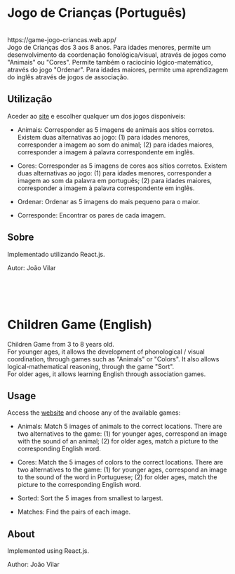 # Jogo de Crianças (Português)
 <br/>
 https://game-jogo-criancas.web.app/
 <br/>
 Jogo de Crianças dos 3 aos 8 anos.  
 Para idades menores, permite um desenvolvimento da coordenação fonológica/visual, através de jogos como "Animais" ou "Cores". Permite também o raciocínio lógico-matemático, através do jogo "Ordenar".  
 Para idades maiores, permite uma aprendizagem do inglês através de jogos de associação.
 
 ## Utilização
 Aceder ao [site](https://game-jogo-criancas.web.app/) e escolher qualquer um dos jogos disponíveis:
 
 * Animais: Corresponder as 5 imagens de animais aos sítios corretos. Existem duas alternativas ao jogo: (1) para idades menores, corresponder a imagem ao som do animal; (2) para idades maiores, corresponder a imagem à palavra correspondente em inglês.
 
 * Cores: Corresponder as 5 imagens de cores aos sítios corretos. Existem duas alternativas ao jogo: (1) para idades menores, corresponder a imagem ao som da palavra em português; (2) para idades maiores, corresponder a imagem à palavra correspondente em inglês.
 
 * Ordenar: Ordenar as 5 imagens do mais pequeno para o maior.
 
 * Corresponde: Encontrar os pares de cada imagem.
 
 ## Sobre
 Implementado utilizando React.js.
 
 Autor: João Vilar
 
 <br/> 
 <br/>  
 <br/>
      
# Children Game (English)
Children Game from 3 to 8 years old.  
For younger ages, it allows the development of phonological / visual coordination, through games such as "Animals" or "Colors". It also allows logical-mathematical reasoning, through the game "Sort".  
For older ages, it allows learning English through association games.
 
## Usage
Access the [website](https://game-jogo-criancas.web.app/) and choose any of the available games:
 
* Animals: Match 5 images of animals to the correct locations. There are two alternatives to the game: (1) for younger ages, correspond an image with the sound of an animal; (2) for older ages, match a picture to the corresponding English word.
 
* Cores: Match the 5 images of colors to the correct locations. There are two alternatives to the game: (1) for younger ages, correspond an image to the sound of the word in Portuguese; (2) for older ages, match the picture to the corresponding English word.
 
* Sorted: Sort the 5 images from smallest to largest.
 
* Matches: Find the pairs of each image.
 
## About
Implemented using React.js.
 
Author: João Vilar
